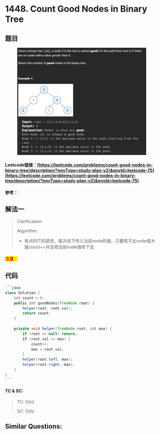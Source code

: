 # 1448. Count Good Nodes in Binary Tree

## 题目

<figure><img src=".gitbook/assets/image (192).png" alt=""><figcaption></figcaption></figure>

#### Leetcode链接：[https://leetcode.com/problems/count-good-nodes-in-binary-tree/description/?envType=study-plan-v2\&envId=leetcode-75](https://leetcode.com/problems/count-good-nodes-in-binary-tree/description/?envType=study-plan-v2\&envId=leetcode-75)

#### 参考：

## 解法一

> Clarification:&#x20;
>
> Algorithm:&#x20;
>
> * 有点BST的感觉，每次向下传入当前node的值，只要孩子比node值大就count++并且把当前node值传下去

#### <mark style="color:red;">注意：</mark>

## 代码

````java
```java
class Solution {
    int count = 0;
    public int goodNodes(TreeNode root) {
        helper(root, root.val);
        return count;
    }

    private void helper(TreeNode root, int max) {
        if (root == null) return;
        if (root.val >= max) {
            count++;
            max = root.val;
        }
        helper(root.left, max);
        helper(root.right, max);
    }
}
```
````

#### TC & SC:&#x20;

> TC: O(n)
>
> SC: O(h)

## **Similar Questions:**&#x20;
